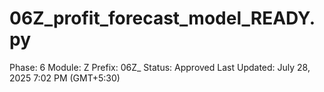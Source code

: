 # 06Z_profit_forecast_model_READY.py

Phase: 6
Module: Z
Prefix: 06Z_
Status: Approved
Last Updated: July 28, 2025 7:02 PM (GMT+5:30)